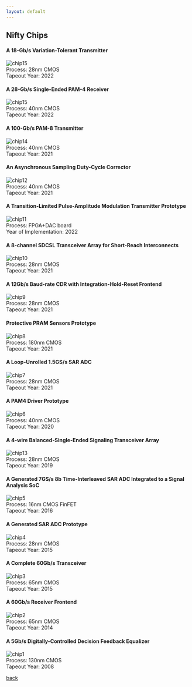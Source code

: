 ```yaml
---
layout: default
---
```


## Nifty Chips

#### A 18-Gb/s Variation-Tolerant Transmitter
![chip15](https://raw.githubusercontent.com/niftylab/niftylab.github.io/master/assets/img/chips/16_18gtx.png)  
Process: 28nm CMOS  
Tapeout Year: 2022

#### A 28-Gb/s Single-Ended PAM-4 Receiver
![chip15](https://raw.githubusercontent.com/niftylab/niftylab.github.io/master/assets/img/chips/15_28grx.png)  
Process: 40nm CMOS  
Tapeout Year: 2022

#### A 100-Gb/s PAM-8 Transmitter
![chip14](https://raw.githubusercontent.com/niftylab/niftylab.github.io/master/assets/img/chips/14_pam8.png)  
Process: 40nm CMOS  
Tapeout Year: 2021

#### An Asynchronous Sampling Duty-Cycle Corrector
![chip12](https://raw.githubusercontent.com/niftylab/niftylab.github.io/master/assets/img/chips/12_dcc.png)  
Process: 40nm CMOS  
Tapeout Year: 2021

#### A Transition-Limited Pulse-Amplitude Modulation Transmitter Prototype
![chip11](https://raw.githubusercontent.com/niftylab/niftylab.github.io/master/assets/img/chips/11_tlpam.png)  
Process: FPGA+DAC board    
Year of Implementation: 2022

#### A 8-channel SDCSL Transceiver Array for Short-Reach Interconnects
![chip10](https://raw.githubusercontent.com/niftylab/niftylab.github.io/master/assets/img/chips/10_sdcsl.png)  
Process: 28nm CMOS  
Tapeout Year: 2021

#### A 12Gb/s Baud-rate CDR with Integration-Hold-Reset Frontend
![chip9](https://raw.githubusercontent.com/niftylab/niftylab.github.io/master/assets/img/chips/9_brcdr.png)  
Process: 28nm CMOS  
Tapeout Year: 2021

#### Protective PRAM Sensors Prototype 
![chip8](https://raw.githubusercontent.com/niftylab/niftylab.github.io/master/assets/img/chips/8_pram.jpg)  
Process: 180nm CMOS  
Tapeout Year: 2021

#### A Loop-Unrolled 1.5GS/s SAR ADC 
![chip7](https://raw.githubusercontent.com/niftylab/niftylab.github.io/master/assets/img/chips/7_adc.jpg)  
Process: 28nm CMOS  
Tapeout Year: 2021

#### A PAM4 Driver Prototype
![chip6](https://raw.githubusercontent.com/niftylab/niftylab.github.io/master/assets/img/chips/6_tx.jpg)  
Process: 40nm CMOS  
Tapeout Year: 2020

#### A 4-wire Balanced-Single-Ended Signaling Transceiver Array
![chip13](https://raw.githubusercontent.com/niftylab/niftylab.github.io/master/assets/img/chips/13_bases.png)  
Process: 28nm CMOS  
Tapeout Year: 2019

#### A Generated 7GS/s 8b Time-Interleaved SAR ADC Integrated to a Signal Analysis SoC
![chip5](https://raw.githubusercontent.com/niftylab/niftylab.github.io/master/assets/img/chips/5_adc.png)  
Process: 16nm CMOS FinFET  
Tapeout Year: 2016

#### A Generated SAR ADC Prototype
![chip4](https://raw.githubusercontent.com/niftylab/niftylab.github.io/master/assets/img/chips/4_adc.png)  
Process: 28nm CMOS  
Tapeout Year: 2015

#### A Complete 60Gb/s Transceiver
![chip3](https://raw.githubusercontent.com/niftylab/niftylab.github.io/master/assets/img/chips/3_60gtrx.png)  
Process: 65nm CMOS  
Tapeout Year: 2015

#### A 60Gb/s Receiver Frontend
![chip2](https://raw.githubusercontent.com/niftylab/niftylab.github.io/master/assets/img/chips/2_60grxfe.jpg)  
Process: 65nm CMOS  
Tapeout Year: 2014

#### A 5Gb/s Digitally-Controlled Decision Feedback Equalizer
![chip1](https://raw.githubusercontent.com/niftylab/niftylab.github.io/master/assets/img/chips/1_dcdfe.png)  
Process: 130nm CMOS  
Tapeout Year: 2008

[back](./)
